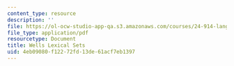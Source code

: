 ```yaml
---
content_type: resource
description: ''
file: https://ol-ocw-studio-app-qa.s3.amazonaws.com/courses/24-914-language-variation-and-change-spring-2019/4eb09080f12272fd13de61acf7eb1397_MIT24_914s19_lexicalsets.pdf
file_type: application/pdf
resourcetype: Document
title: Wells Lexical Sets
uid: 4eb09080-f122-72fd-13de-61acf7eb1397
---
```

